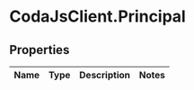 # CodaJsClient.Principal

## Properties
Name | Type | Description | Notes
------------ | ------------- | ------------- | -------------
